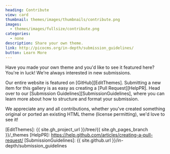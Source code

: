 ```yaml
---
heading: Contribute
view: card
thumbnail: themes/images/thumbnails/contribute.png
images:
  - themes/images/fullsize/contribute.png
categories:
  - none
description: Share your own theme.
link: http://picocms.org/in-depth/submission_guidelines/
button: Learn More
---
```


Have you made your own theme and you'd like to see it featured here?  You're in luck!  We're always interested in new submissions.

Our entire website is featured on [GitHub][EditThemes].  Submitting a new item for this gallery is as easy as creating a [Pull Request][HelpPR].  Head over to our [Submission Guidelines][SubmissionGuidelines], where you can learn more about how to structure and format your submission.

We appreciate any and all contributions, whether you've created something original or ported an existing HTML theme (license permitting), we'd love to see it!

[EditThemes]: {{ site.gh_project_url }}/tree/{{ site.gh_pages_branch }}/_themes
[HelpPR]: https://help.github.com/articles/creating-a-pull-request/
[SubmissionGuidelines]: {{ site.github.url }}/in-depth/submission_guidelines
